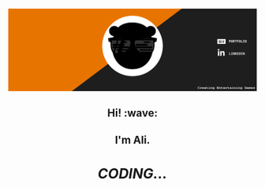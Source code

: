 [![](https://github.com/koodokage/koodokage/raw/main/assets/banner-header.svg)](http://aliatmaca.space)
<h2 align='center'> Hi! :wave:</h2>
<h2 align='center'>
I'm Ali.
</h2>

<h1 align='center'><i>CODING...</i></h1>
